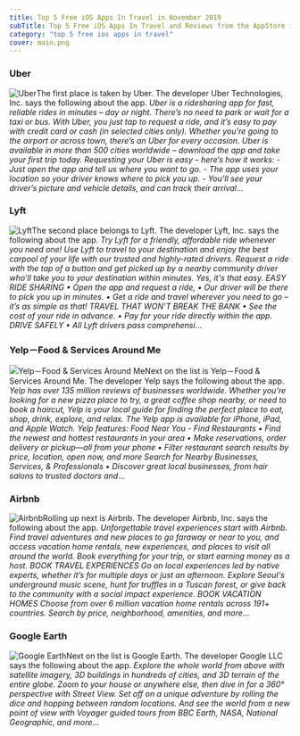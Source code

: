 ```yaml
---
title: Top 5 Free iOS Apps In Travel in November 2019
subTitle: Top 5 Free iOS Apps In Travel and Reviews from the AppStore in November 2019.
category: "top 5 free ios apps in travel"
cover: main.png
---
```


### Uber

![Uber](https://is5-ssl.mzstatic.com/image/thumb/Purple113/v4/b5/7f/8c/b57f8c08-00a1-7851-ff91-d879bd43e50e/AppIcon-0-1x_U007emarketing-0-0-GLES2_U002c0-512MB-sRGB-0-0-0-85-220-0-0-0-7.png/100x100bb.png)The first place is taken by Uber. The developer Uber Technologies, Inc. says the following about the app. _Uber is a ridesharing app for fast, reliable rides in minutes – day or night. There’s no need to park or wait for a taxi or bus. With Uber, you just tap to request a ride, and it’s easy to pay with credit card or cash (in selected cities only).   Whether you’re going to the airport or across town, there’s an Uber for every occasion. Uber is available in more than 500 cities worldwide – download the app and take your first trip today.  Requesting your Uber is easy – here’s how it works: - Just open the app and tell us where you want to go. - The app uses your location so your driver knows where to pick you up. - You’ll see your driver’s picture and vehicle details, and can track their arrival_...

### Lyft

![Lyft](https://is5-ssl.mzstatic.com/image/thumb/Purple123/v4/79/16/1f/79161f87-bed9-bc98-0fd3-c5210328c2da/PassengerAppIcon-0-0-1x_U007emarketing-0-0-0-7-0-0-sRGB-0-0-0-GLES2_U002c0-512MB-85-220-0-0.png/100x100bb.png)The second place belongs to Lyft. The developer Lyft, Inc. says the following about the app. _Try Lyft for a friendly, affordable ride whenever you need one!  Use Lyft to travel to your destination and enjoy the best carpool of your life with our trusted and highly-rated drivers.   Request a ride with the tap of a button and get picked up by a nearby community driver who’ll take you to your destination within minutes. Yes, it's that easy.  EASY RIDE SHARING • Open the app and request a ride, • Our driver will be there to pick you up in minutes.  • Get a ride and travel wherever you need to go – it’s as simple as that!  TRAVEL THAT WON’T BREAK THE BANK • See the cost of your ride in advance. • Pay for your ride directly within the app.  DRIVE SAFELY • All Lyft drivers pass comprehensi_...

### Yelp－Food & Services Around Me

![Yelp－Food & Services Around Me](https://is1-ssl.mzstatic.com/image/thumb/Purple113/v4/0c/6f/06/0c6f0630-efce-1c65-0b13-37d41b47fe88/AppIcon-0-0-1x_U007emarketing-0-0-0-7-0-0-sRGB-0-0-0-GLES2_U002c0-512MB-85-220-0-0.png/100x100bb.png)Next on the list is Yelp－Food & Services Around Me. The developer Yelp says the following about the app. _Yelp has over 135 million reviews of businesses worldwide. Whether you’re looking for a new pizza place to try, a great coffee shop nearby, or need to book a haircut, Yelp is your local guide for finding the perfect place to eat, shop, drink, explore, and relax. The Yelp app is available for iPhone, iPad, and Apple Watch.  Yelp features:  Food Near You - Find Restaurants • Find the newest and hottest restaurants in your area • Make reservations, order delivery or pickup—all from your phone • Filter restaurant search results by price, location, open now, and more  Search for Nearby Businesses, Services, & Professionals • Discover great local businesses, from hair salons to trusted doctors and_...

### Airbnb

![Airbnb](https://is4-ssl.mzstatic.com/image/thumb/Purple123/v4/bf/a3/48/bfa3487e-b375-f370-d72d-7592f5332c2c/AppIcon-0-1x_U007emarketing-0-0-GLES2_U002c0-512MB-sRGB-0-0-0-85-220-0-0-0-7.png/100x100bb.png)Rolling up next is Airbnb. The developer Airbnb, Inc. says the following about the app. _Unforgettable travel experiences start with Airbnb. Find travel adventures and new places to go faraway or near to you, and access vacation home rentals, new experiences, and places to visit all around the world. Book everything for your trip, or start earning money as a host.  BOOK TRAVEL EXPERIENCES Go on local experiences led by native experts, whether it’s for multiple days or just an afternoon. Explore Seoul's underground music scene, hunt for truffles in a Tuscan forest, or give back to the community with a social impact experience.  BOOK VACATION HOMES Choose from over 6 million vacation home rentals across 191+ countries. Search by price, neighborhood, amenities, and more_...

### Google Earth

![Google Earth](https://is1-ssl.mzstatic.com/image/thumb/Purple113/v4/ad/b3/eb/adb3eb4e-22a4-f8eb-2419-921520b94ac9/logo_earth_color-0-1x_U007emarketing-0-0-GLES2_U002c0-512MB-sRGB-0-0-0-85-220-0-0-0-6.png/100x100bb.png)Next on the list is Google Earth. The developer Google LLC says the following about the app. _Explore the whole world from above with satellite imagery, 3D buildings in hundreds of cities, and 3D terrain of the entire globe.  Zoom to your house or anywhere else, then dive in for a 360° perspective with Street View. Set off on a unique adventure by rolling the dice and hopping between random locations. And see the world from a new point of view with Voyager guided tours from BBC Earth, NASA, National Geographic, and more_...

